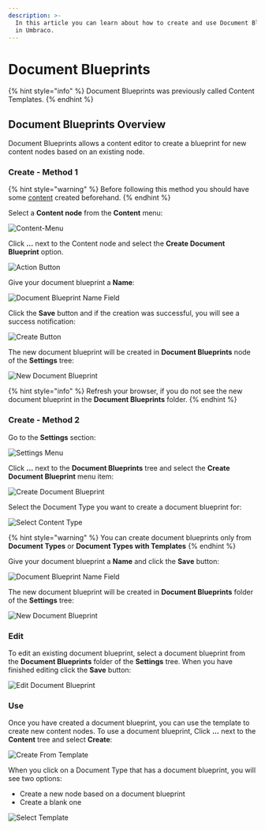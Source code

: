 ```yaml
---
description: >-
  In this article you can learn about how to create and use Document Blueprints
  in Umbraco.
---
```


# Document Blueprints

{% hint style="info" %}
Document Blueprints was previously called Content Templates.
{% endhint %}

## Document Blueprints Overview

Document Blueprints allows a content editor to create a blueprint for new content nodes based on an existing node.

### Create - Method 1

{% hint style="warning" %}
Before following this method you should have some [content](../data/defining-content/#3.-creating-the-content) created beforehand.
{% endhint %}

Select a **Content node** from the **Content** menu:

![Content-Menu](images/content-menu.png)

Click **...** next to the Content node and select the **Create Document Blueprint** option.

![Action Button](images/action-menu.png)

Give your document blueprint a **Name**:

![Document Blueprint Name Field](images/Name-Content-Template.png)

Click the **Save** button and if the creation was successful, you will see a success notification:

![Create Button](images/Save-Content-Template.png)

The new document blueprint will be created in **Document Blueprints** node of the **Settings** tree:

![New Document Blueprint](images/Find-Content-Template.png)

{% hint style="info" %}
Refresh your browser, if you do not see the new document blueprint in the **Document Blueprints** folder.
{% endhint %}

### Create - Method 2

Go to the **Settings** section:

![Settings Menu](images/Settings-Menu.png)

Click **...** next to the **Document Blueprints** tree and select the **Create Document Blueprint** menu item:

![Create Document Blueprint](images/Create-Content-Template.png)

Select the Document Type you want to create a document blueprint for:

![Select Content Type](images/Content-Type.png)

{% hint style="warning" %}
You can create document blueprints only from **Document Types** or **Document Types with Templates**
{% endhint %}

Give your document blueprint a **Name** and click the **Save** button:

![Document Blueprint Name Field](images/Save-Template.png)

The new document blueprint will be created in **Document Blueprints** folder of the **Settings** tree:

![New Document Blueprint](images/Find-Template.png)

### Edit

To edit an existing document blueprint, select a document blueprint from the **Document Blueprints** folder of the **Settings** tree. When you have finished editing click the **Save** button:

![Edit Document Blueprint](images/Edit-Content-Template.png)

### Use

Once you have created a document blueprint, you can use the template to create new content nodes. To use a document blueprint, Click **...** next to the **Content** tree and select **Create**:

![Create From Template](images/Create-From-Template.png)

When you click on a Document Type that has a document blueprint, you will see two options:

* Create a new node based on a document blueprint
* Create a blank one

![Select Template](images/Select-Template.png)
